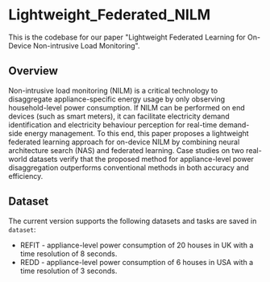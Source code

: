 # Lightweight_Federated_NILM

This is the codebase for our paper "Lightweight Federated Learning for On-Device Non-intrusive Load Monitoring".

## Overview

Non-intrusive load monitoring (NILM) is a critical technology to disaggregate appliance-specific energy usage by only observing household-level power consumption. If NILM can be performed on end devices (such as smart meters), it can facilitate electricity demand identification and electricity behaviour perception for real-time demand-side energy management. To this end, this paper proposes a lightweight federated learning approach for on-device NILM by combining neural architecture search (NAS) and federated learning. Case studies on two real-world datasets verify that the proposed method for appliance-level power disaggregation outperforms conventional methods in both accuracy and efficiency.

## Dataset

The current version supports the following datasets and tasks are saved in `dataset`:
- REFIT - appliance-level power consumption of 20 houses in UK with a time resolution of 8 seconds.
- REDD  - appliance-level power consumption of 6 houses in USA with a time resolution of 3 seconds.
